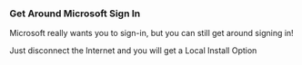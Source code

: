 
### Get Around Microsoft Sign In
Microsoft really wants you to sign-in, but you can still get around signing in!

Just disconnect the Internet and you will get a Local Install Option